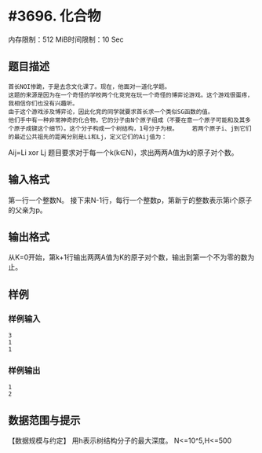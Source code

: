 # #3696. 化合物

内存限制：512 MiB时间限制：10 Sec

## 题目描述

    首长NOI惨跪，于是去念文化课了。现在，他面对一道化学题。
    这题的来源是因为在一个奇怪的学校两个化竞党在玩一个奇怪的博弈论游戏。这个游戏很蛋疼，我相信你们也没有兴趣听。
    由于这个游戏涉及博弈论，因此化竞的同学就要求首长求一个类似SG函数的值。
    他们手中有一种非常神奇的化合物，它的分子由N个原子组成（不要在意一个原子可能和及其多个原子成键这个细节）。这个分子构成一个树结构，1号分子为根。    若两个原子i、j到它们的最近公共祖先的距离分别是Li和Lj，定义它们的Aij值为：
Aij=Li  xor Lj
题目要求对于每一个k(k&isin;N)，求出两两A值为k的原子对个数。

## 输入格式

  第一行一个整数N。
  接下来N-1行，每行一个整数p，第新亍的整数表示第i个原子的父亲为p。

## 输出格式

从K=0开始，第k+1行输出两两A值为K的原子对个数，输出到第一个不为零的数为止。

## 样例

### 样例输入

    
    3
    1
    1
    
    

### 样例输出

    
    1
    2
    
    

## 数据范围与提示

【数据规模与约定】
用h表示树结构分子的最大深度。
 N<=10^5,H<=500
